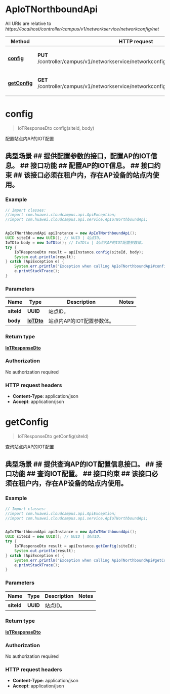 # ApIoTNorthboundApi

All URIs are relative to *https://localhost/controller/campus/v1/networkservice/networkconfig/net*

Method | HTTP request | Description
------------- | ------------- | -------------
[**config**](ApIoTNorthboundApi.md#config) | **PUT** /controller/campus/v1/networkservice/networkconfig/net/apiot/sites/{siteId}/apiot | 配置站点内AP的IOT配置
[**getConfig**](ApIoTNorthboundApi.md#getConfig) | **GET** /controller/campus/v1/networkservice/networkconfig/net/apiot/sites/{siteId}/apiot | 查询站点内AP的IOT配置


<a name="config"></a>
# **config**
> IoTResponseDto config(siteId, body)

配置站点内AP的IOT配置

## 典型场景 ##    提供配置参数的接口，配置AP的IOT信息。 ## 接口功能 ##    配置AP的IOT信息。 ## 接口约束 ##    该接口必须在租户内，存在AP设备的站点内使用。 

### Example
```java
// Import classes:
//import com.huawei.cloudcampus.api.ApiException;
//import com.huawei.cloudcampus.api.service.ApIoTNorthboundApi;


ApIoTNorthboundApi apiInstance = new ApIoTNorthboundApi();
UUID siteId = new UUID(); // UUID | 站点ID。
IoTDto body = new IoTDto(); // IoTDto | 站点内AP的IOT配置参数体。
try {
    IoTResponseDto result = apiInstance.config(siteId, body);
    System.out.println(result);
} catch (ApiException e) {
    System.err.println("Exception when calling ApIoTNorthboundApi#config");
    e.printStackTrace();
}
```

### Parameters

Name | Type | Description  | Notes
------------- | ------------- | ------------- | -------------
 **siteId** | **UUID**| 站点ID。 |
 **body** | [**IoTDto**](IoTDto.md)| 站点内AP的IOT配置参数体。 |

### Return type

[**IoTResponseDto**](IoTResponseDto.md)

### Authorization

No authorization required

### HTTP request headers

 - **Content-Type**: application/json
 - **Accept**: application/json

<a name="getConfig"></a>
# **getConfig**
> IoTResponseDto getConfig(siteId)

查询站点内AP的IOT配置

## 典型场景 ##    提供查询AP的IOT配置信息接口。 ## 接口功能 ##    查询IOT配置。 ## 接口约束 ##    该接口必须在租户内，存在AP设备的站点内使用。 

### Example
```java
// Import classes:
//import com.huawei.cloudcampus.api.ApiException;
//import com.huawei.cloudcampus.api.service.ApIoTNorthboundApi;


ApIoTNorthboundApi apiInstance = new ApIoTNorthboundApi();
UUID siteId = new UUID(); // UUID | 站点ID。
try {
    IoTResponseDto result = apiInstance.getConfig(siteId);
    System.out.println(result);
} catch (ApiException e) {
    System.err.println("Exception when calling ApIoTNorthboundApi#getConfig");
    e.printStackTrace();
}
```

### Parameters

Name | Type | Description  | Notes
------------- | ------------- | ------------- | -------------
 **siteId** | **UUID**| 站点ID。 |

### Return type

[**IoTResponseDto**](IoTResponseDto.md)

### Authorization

No authorization required

### HTTP request headers

 - **Content-Type**: application/json
 - **Accept**: application/json

